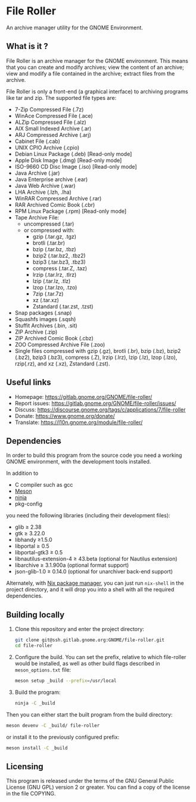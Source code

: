 # File Roller

An archive manager utility for the GNOME Environment.

## What is it ?

File Roller is an archive manager for the GNOME environment.  This means
that you can create and modify archives; view the content of an archive;
view and modify a file contained in the archive; extract files from the
archive.

File Roller is only a front-end (a graphical interface) to archiving programs
like tar and zip. The supported file types are:

* 7-Zip Compressed File (.7z)
* WinAce Compressed File (.ace)
* ALZip Compressed File (.alz)
* AIX Small Indexed Archive  (.ar)
* ARJ Compressed Archive (.arj)
* Cabinet File (.cab)
* UNIX CPIO Archive (.cpio)
* Debian Linux Package (.deb) [Read-only mode]
* Apple Disk Image (.dmg) [Read-only mode]
* ISO-9660 CD Disc Image (.iso) [Read-only mode]
* Java Archive (.jar)
* Java Enterprise archive (.ear)
* Java Web Archive (.war)
* LHA Archive (.lzh, .lha)
* WinRAR Compressed Archive (.rar)
* RAR Archived Comic Book (.cbr)
* RPM Linux Package (.rpm) [Read-only mode]
* Tape Archive File:
  * uncompressed (.tar)
  * or compressed with:
    * gzip (.tar.gz, .tgz)
    * brotli (.tar.br)
    * bzip (.tar.bz, .tbz)
    * bzip2 (.tar.bz2, .tbz2)
    * bzip3 (.tar.bz3, .tbz3)
    * compress (.tar.Z, .taz)
    * lrzip (.tar.lrz, .tlrz)
    * lzip (.tar.lz, .tlz)
    * lzop (.tar.lzo, .tzo)
    * 7zip (.tar.7z)
    * xz (.tar.xz)
    * Zstandard (.tar.zst, .tzst)
* Snap packages (.snap)
* Squashfs images (.sqsh)
* Stuffit Archives (.bin, .sit)
* ZIP Archive (.zip)
* ZIP Archived Comic Book (.cbz)
* ZOO Compressed Archive File (.zoo)
* Single files compressed with gzip (.gz), brotli (.br), bzip (.bz),
  bzip2 (.bz2), bzip3 (.bz3), compress (.Z), lrzip (.lrz), lzip (.lz),
  lzop (.lzo), rzip(.rz), and xz (.xz), Zstandard (.zst).

## Useful links

* Homepage: https://gitlab.gnome.org/GNOME/file-roller/
* Report issues: https://gitlab.gnome.org/GNOME/file-roller/issues/
* Discuss: https://discourse.gnome.org/tags/c/applications/7/file-roller
* Donate: https://www.gnome.org/donate/
* Translate: https://l10n.gnome.org/module/file-roller/

## Dependencies

In order to build this program from the source code you need a working
GNOME environment, with the development tools installed.

In addition to

* C compiler such as gcc
* [Meson](https://mesonbuild.com/)
* [ninja](https://ninja-build.org/)
* pkg-config

you need the following libraries (including their development files):

* glib ≥ 2.38
* gtk ≥ 3.22.0
* libhandy ≥1.5.0
* libportal ≥ 0.5
* libportal-gtk3 ≥ 0.5
* libnautilus-extension-4 ≥ 43.beta (optional for Nautilus extension)
* libarchive ≥ 3.1.900a (optional format support)
* json-glib-1.0 ≥ 0.14.0 (optional for unarchiver back-end support)

Alternately, with [Nix package manager](https://nixos.org/nix/), you can just run `nix-shell` in the project directory, and it will drop you into a shell with all the required dependencies.

## Building locally

1. Clone this repository and enter the project directory:

    ```bash
    git clone git@ssh.gitlab.gnome.org:GNOME/file-roller.git
    cd file-roller
    ```

2. Configure the build. You can set the prefix, relative to which file-roller would be installed, as well as other build flags described in `meson_options.txt` file:

    ```bash
    meson setup _build --prefix=/usr/local
    ```

3. Build the program:

    ```bash
    ninja -C _build
    ```

Then you can either start the built program from the build directory:

```bash
meson devenv -C _build/ file-roller
```

or install it to the previously configured prefix:

```bash
meson install -C _build
```

## Licensing

This program is released under the terms of the GNU General Public
License (GNU GPL) version 2 or greater.
You can find a copy of the license in the file COPYING.
